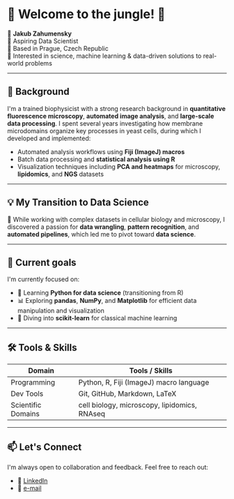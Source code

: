# 🌴 Welcome to the jungle! 🦜
🧑 **Jakub Zahumensky**  
🎯 Aspiring Data Scientist  
📍 Based in Prague, Czech Republic  
🚗 Interested in science, machine learning & data-driven solutions to real-world problems  

---

## 🧠 Background

I'm a trained biophysicist with a strong research background in **quantitative fluorescence microscopy**, **automated image analysis**, and **large-scale data processing**. I spent several years investigating how membrane microdomains organize key processes in yeast cells, during which I developed and implemented:

- Automated analysis workflows using **Fiji (ImageJ) macros**  
- Batch data processing and **statistical analysis using R**  
- Visualization techniques including **PCA and heatmaps** for microscopy, **lipidomics**, and **NGS** datasets

---

## 💡 My Transition to Data Science

🔁 While working with complex datasets in cellular biology and microscopy, I discovered a passion for **data wrangling**, **pattern recognition**, and **automated pipelines**, which led me to pivot toward **data science**.

---

## 🚀 Current goals
I'm currently focused on:
- 🐍 Learning **Python for data science** (transitioning from R)
- 📊 Exploring **pandas**, **NumPy**, and **Matplotlib** for efficient data manipulation and visualization
- 🤖 Diving into **scikit-learn** for classical machine learning

---

## 🛠️ Tools & Skills

| Domain              | Tools / Skills                                |
|---------------------|-----------------------------------------------|
| Programming         | Python, R, Fiji (ImageJ) macro language       |
| Dev Tools           | Git, GitHub, Markdown, LaTeX                  |
| Scientific Domains  | cell biology, microscopy, lipidomics, RNAseq  |


---

## 📫 Let's Connect
I'm always open to collaboration and feedback. Feel free to reach out:

- 🔗 [LinkedIn](https://www.linkedin.com/in/jakub-zahumensky-67270a33/)
- 💬 [e-mail](jakub.zahumensky@gmail.com)


<!--


## 🚀 Current Goals

- Build portfolio projects involving:
  - Automotive sensor/log data analysis
  - Predictive modeling
  - Real-time data pipelines
- Contribute to open-source projects in automotive or microscopy-related data analysis
- Prepare for industry roles in **data-driven mobility**, **autonomous vehicles**, or **EV analytics**

---

## 🛠️ Tools & Skills (Learning / Using)

| Domain              | Tools / Skills                                |
|---------------------|------------------------------------------------|
| Programming         | Python, R, Fiji (ImageJ) macro language       |
| Data Analysis       | pandas, NumPy, R tidyverse, PCA, clustering   |
| Visualization       | Matplotlib, ggplot2, seaborn                  |
| Machine Learning    | scikit-learn (beginner), regression, SVMs     |
| Scientific Domains  | Microscopy, lipidomics, RNAseq                |
| Dev Tools           | Git, GitHub, Markdown, LaTeX                  |

---

## 📫 Let's Connect

I'm always open to collaboration and feedback. Feel free to reach out or check out my progress:

- 🔗 [LinkedIn](https://www.linkedin.com/in/your-link-here) *(replace with actual)*
- 💬 [Email](mailto:your.email@example.com) *(replace with actual)*

Thanks for visiting! 🌟




**jakubzahumensky/jakubzahumensky** is a ✨ _special_ ✨ repository because its `README.md` (this file) appears on your GitHub profile.

Here are some ideas to get you started:

- 🔭 I’m currently working on ...
- 🌱 I’m currently learning ...
- 👯 I’m looking to collaborate on ...
- 🤔 I’m looking for help with ...
- 💬 Ask me about ...
- 📫 How to reach me: ...
- 😄 Pronouns: ...
- ⚡ Fun fact: ...
-->
